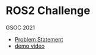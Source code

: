 # ROS2 Challenge
GSOC 2021

- [Problem Statement](https://drive.google.com/file/d/1IJFTtKVcoVykONS73Mh-EQTpKdXgI-bU/view)
- [demo video](https://youtu.be/krMlsNAyYjA)

